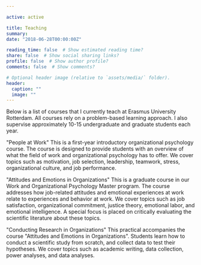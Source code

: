 ```yaml
---

active: active

title: Teaching
summary: 
date: "2018-06-28T00:00:00Z"

reading_time: false  # Show estimated reading time?
share: false  # Show social sharing links?
profile: false  # Show author profile?
comments: false  # Show comments?

# Optional header image (relative to `assets/media/` folder).
header: 
  caption: ""
  image: ""
---
```


Below is a list of courses that I currently teach at Erasmus University Rotterdam. All courses rely on a problem-based learning approach. I also supervise approximately 10-15 undergraduate and graduate students each year.

"People at Work" 
This is a first-year introductory organizational psychology course. The course is designed to provide students with an overview of what the field of work and organizational psychology has to offer. We cover topics such as motivation, job selection, leadership, teamwork, stress, organizational culture, and job performance. 

"Attitudes and Emotions in Organizations"
This is a graduate course in our Work and Organizational Psychology Master program. The course addresses how job-related attitudes and emotional experiences at work relate to experiences and behavior at work. We cover topics such as job satisfaction, organizational commitment, justice theory, emotional labor, and emotional intelligence. A special focus is placed on critically evaluating the scientific literature about these topics. 

"Conducting Research in Organizations" 
This practical accompanies the course "Attitudes and Emotions in Organizations". Students learn how to conduct a scientific study from scratch, and collect data to test their hypotheses. We cover topics such as academic writing, data collection, power analyses, and data analyses. 